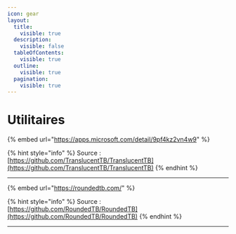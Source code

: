 ```yaml
---
icon: gear
layout:
  title:
    visible: true
  description:
    visible: false
  tableOfContents:
    visible: true
  outline:
    visible: true
  pagination:
    visible: true
---
```


# Utilitaires

{% embed url="https://apps.microsoft.com/detail/9pf4kz2vn4w9" %}

{% hint style="info" %}
Source : [https://github.com/TranslucentTB/TranslucentTB](https://github.com/TranslucentTB/TranslucentTB)
{% endhint %}

***

{% embed url="https://roundedtb.com/" %}

{% hint style="info" %}
Source : [https://github.com/RoundedTB/RoundedTB](https://github.com/RoundedTB/RoundedTB)
{% endhint %}

***

